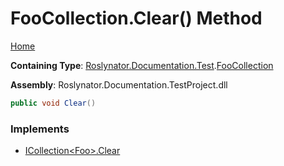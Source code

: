<a name="_top"></a>

# FooCollection\.Clear\(\) Method

[Home](../../../../../README.md#_top)

**Containing Type**: [Roslynator.Documentation.Test](../../README.md#_top)\.[FooCollection](../README.md#_top)

**Assembly**: Roslynator\.Documentation\.TestProject\.dll

```csharp
public void Clear()
```

### Implements

* [ICollection\<Foo>.Clear](https://docs.microsoft.com/en-us/dotnet/api/system.collections.generic.icollection-1.clear)
